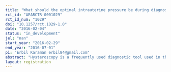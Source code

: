 ```yaml
---
title: "What should the optimal intrauterine pressure be during diagnostic hysteroscopy? A randomised comparative study"
rct_id: "AEARCTR-0001029"
rct_id_num: "1029"
doi: "10.1257/rct.1029-1.0"
date: "2016-02-04"
status: "in_development"
jel: "nan"
start_year: "2016-02-29"
end_year: "2016-07-01"
pi: "Erbil Karaman erbil84@gmail.com"
abstract: "Hysteroscopy is a frequently used diagnostic tool used in the evaluation of infertile couples and intrauterine pathologies. There is no concensus on the optimal intrauterin pressure during hysteroscopy in the literature. The lower pressure leads to inadequate visualization however hihger pressure increase the completeness of procedure but increase the pain perceived by patient. We will conduct a randomised comparative study in which the hysteroscopy prucedure will be performed with three different pressure( 40 mmgh, 60 mmgh and 90 mmhg). The primary outcome measure was the proportion of procedures where adequate visibility was achieved during diagnostic outpatient hysteroscopy. The secondary outcome was the level of pain experienced by the patient as assessed using a visual analogue scale."
layout: registration
---
```



